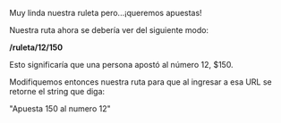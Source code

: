 Muy linda nuestra ruleta pero...¡queremos apuestas!

Nuestra ruta ahora se debería ver del siguiente modo:

**/ruleta/12/150**

Esto significaría que una persona apostó al número 12, $150.

Modifiquemos entonces nuestra ruta para que al ingresar a esa URL se retorne el string que diga:

"Apuesta 150 al numero 12"